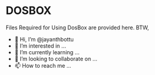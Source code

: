 # DOSBOX
Files Required for Using DosBox are provided here.
BTW,
- 👋 Hi, I’m @jayanthbottu
- 👀 I’m interested in ...
- 🌱 I’m currently learning ...
- 💞️ I’m looking to collaborate on ...
- 📫 How to reach me ...
